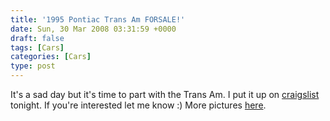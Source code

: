 ```yaml
---
title: '1995 Pontiac Trans Am FORSALE!'
date: Sun, 30 Mar 2008 03:31:59 +0000
draft: false
tags: [Cars]
categories: [Cars]
type: post
---
```


It's a sad day but it's time to part with the Trans Am. I put it up on [craigslist](http://raleigh.craigslist.org/car/623614067.html) tonight. If you're interested let me know :) More pictures [here](http://www.flickr.com/photos/jmrodri/sets/72157604303864562/).